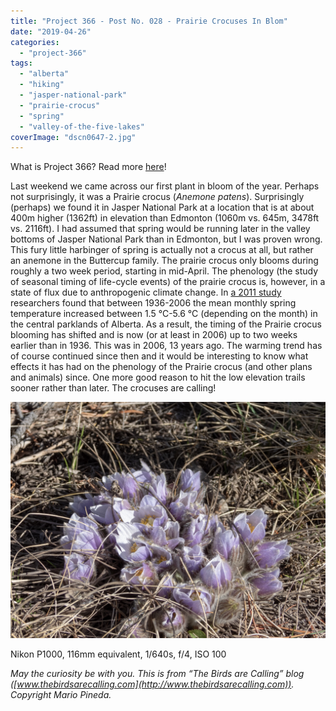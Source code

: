 ```yaml
---
title: "Project 366 - Post No. 028 - Prairie Crocuses In Blom"
date: "2019-04-26"
categories: 
  - "project-366"
tags: 
  - "alberta"
  - "hiking"
  - "jasper-national-park"
  - "prairie-crocus"
  - "spring"
  - "valley-of-the-five-lakes"
coverImage: "dscn0647-2.jpg"
---
```


What is Project 366? Read more [here](https://thebirdsarecalling.com/2019/03/29/project-366/)!

Last weekend we came across our first plant in bloom of the year. Perhaps not surprisingly, it was a Prairie crocus (_Anemone patens_). Surprisingly (perhaps) we found it in Jasper National Park at a location that is at about 400m higher (1362ft) in elevation than Edmonton (1060m vs. 645m, 3478ft vs. 2116ft). I had assumed that spring would be running later in the valley bottoms of Jasper National Park than in Edmonton, but I was proven wrong. This fury little harbinger of spring is actually not a crocus at all, but rather an anemone in the Buttercup family. The prairie crocus only blooms during roughly a two week period, starting in mid-April. The phenology (the study of seasonal timing of life-cycle events) of the prairie crocus is, however, in a state of flux due to anthropogenic climate change. In [a 2011 study](https://academic.oup.com/bioscience/article/61/7/514/265999) researchers found that between 1936-2006 the mean monthly spring temperature increased between 1.5 °C-5.6 °C (depending on the month) in the central parklands of Alberta. As a result, the timing of the Prairie crocus blooming has shifted and is now (or at least in 2006) up to two weeks earlier than in 1936. This was in 2006, 13 years ago. The warming trend has of course continued since then and it would be interesting to know what effects it has had on the phenology of the Prairie crocus (and other plans and animals) since. One more good reason to hit the low elevation trails sooner rather than later. The crocuses are calling!

![](images/dscn0647-2.jpg)

Nikon P1000, 116mm equivalent, 1/640s, f/4, ISO 100

_May the curiosity be with you. This is from “The Birds are Calling” blog ([www.thebirdsarecalling.com](http://www.thebirdsarecalling.com)). Copyright Mario Pineda._
